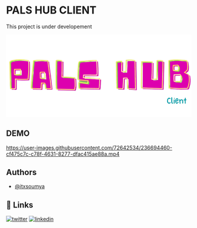# PALS HUB CLIENT

This project is under developement


![Logo](https://raw.githubusercontent.com/itxsoumya/images/main/palshubclient.png)

## DEMO

https://user-images.githubusercontent.com/72642534/236694460-cf475c7c-c78f-4631-8277-dfac415ae88a.mp4


## Authors

- [@itxsoumya](https://github.com/itxsoumya)


## 🔗 Links
[![twitter](https://img.shields.io/badge/twitter-1DA1F2?style=for-the-badge&logo=twitter&logoColor=white)](https://twitter.com/itx_soumya)
[![linkedin](https://img.shields.io/badge/linkedin-0A66C2?style=for-the-badge&logo=linkedin&logoColor=white)](https://www.linkedin.com/in/itxsoumya)
